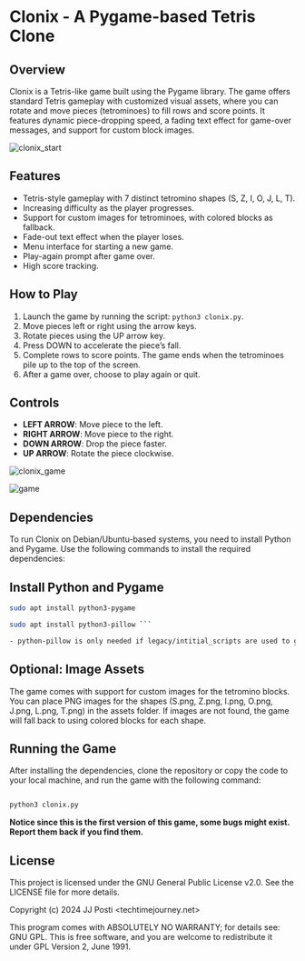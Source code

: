 # Clonix - A Pygame-based Tetris Clone

## Overview
Clonix is a Tetris-like game built using the Pygame library. The game offers standard Tetris gameplay with customized visual assets, where you can rotate and move pieces (tetrominoes) to fill rows and score points. It features dynamic piece-dropping speed, a fading text effect for game-over messages, and support for custom block images.

![clonix_start](https://github.com/user-attachments/assets/bb7a144f-dcbb-4846-b633-e0713852c85f)

## Features
- Tetris-style gameplay with 7 distinct tetromino shapes (S, Z, I, O, J, L, T).
- Increasing difficulty as the player progresses.
- Support for custom images for tetrominoes, with colored blocks as fallback.
- Fade-out text effect when the player loses.
- Menu interface for starting a new game.
- Play-again prompt after game over.
- High score tracking.

## How to Play
1. Launch the game by running the script: `python3 clonix.py`.
2. Move pieces left or right using the arrow keys.
3. Rotate pieces using the UP arrow key.
4. Press DOWN to accelerate the piece’s fall.
5. Complete rows to score points. The game ends when the tetrominoes pile up to the top of the screen.
6. After a game over, choose to play again or quit.

## Controls
- **LEFT ARROW**: Move piece to the left.
- **RIGHT ARROW**: Move piece to the right.
- **DOWN ARROW**: Drop the piece faster.
- **UP ARROW**: Rotate the piece clockwise.

![clonix_game](https://github.com/user-attachments/assets/9b42328c-23a5-4f8a-94d1-023a2bcd4fdd)

![game](https://github.com/user-attachments/assets/6fcea4c1-d778-4923-88c5-cbba0da9d121)


## Dependencies

To run Clonix on Debian/Ubuntu-based systems, you need to install Python and Pygame. Use the following commands to install the required dependencies:

## Install Python and Pygame

```bash
sudo apt install python3-pygame 

sudo apt install python3-pillow ```   

- python-pillow is only needed if legacy/intitial_scripts are used to generate the very basic style. 
```

## Optional: Image Assets

The game comes with support for custom images for the tetromino blocks. You can place PNG images for the shapes (S.png, Z.png, I.png, O.png, J.png, L.png, T.png) in the assets folder. If images are not found, the game will fall back to using colored blocks for each shape.

## Running the Game

After installing the dependencies, clone the repository or copy the code to your local machine, and run the game with the following command:

```bash 

python3 clonix.py
```

<b> Notice since this is the first version of this game, some bugs might exist. Report them back if you find them. </b>

## License

This project is licensed under the GNU General Public License v2.0. See the LICENSE file for more details.

Copyright (c) 2024 JJ Posti <techtimejourney.net>

This program comes with ABSOLUTELY NO WARRANTY; for details see: GNU GPL.
This is free software, and you are welcome to redistribute it under GPL Version 2, June 1991.
